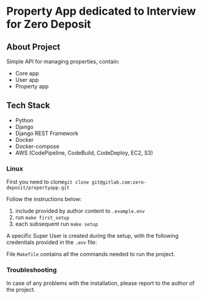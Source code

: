 # Property App dedicated to Interview for Zero Deposit

## About Project
Simple API for managing properties, contain:

* Core app
* User app
* Property app

## Tech Stack

* Python
* Django
* Django REST Framework
* Docker
* Docker-compose
* AWS (CodePipeline, CodeBuild, CodeDeploy, EC2, S3)

### Linux 

First you need to clone`git clone git@gitlab.com:zero-deposit/propertyapp.git`

Follow the instructions below:

1. include provided by author content to `.example.env`
2. run `make first_setup`
3. each subsequent run `make setup`

A specific Super User is created during the setup, with the following credentials provided in the `.env` file:

File `Makefile` contains all the commands needed to run the project.

### Troubleshooting
In case of any problems with the installation, please report to the author of the project.

